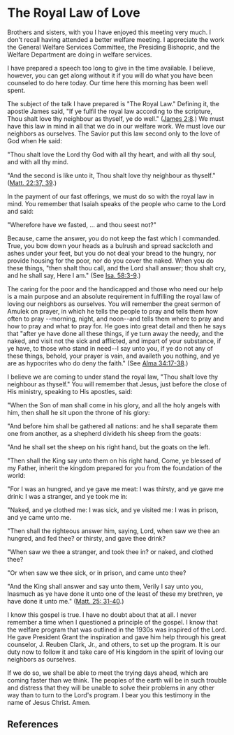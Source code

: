 # The Royal Law of Love

Brothers and sisters, with you I have enjoyed this meeting very much. I don't
recall having attended a better welfare meeting. I appreciate the work the
General Welfare Services Committee, the Presiding Bishopric, and the Welfare
Department are doing in welfare services.

I have prepared a speech too long to give in the time available. I believe,
however, you can get along without it if you will do what you have been
counseled to do here today. Our time here this morning has been well spent.

The subject of the talk I have prepared is "The Royal Law." Defining it, the
apostle James said, "If ye fulfil the royal law according to the scripture,
Thou shalt love thy neighbour as thyself, ye do well." ([James
2:8](/scriptures/nt/james/2.8?lang=eng#7).) We must have this law in mind in
all that we do in our welfare work. We must love our neighbors as ourselves.
The Savior put this law second only to the love of God when He said:

"Thou shalt love the Lord thy God with all thy heart, and with all thy soul,
and with all thy mind.

"And the second is like unto it, Thou shalt love thy neighbour as thyself."
([Matt. 22:37, 39](/scriptures/nt/matt/22.37,39?lang=eng#36).)

In the payment of our fast offerings, we must do so with the royal law in
mind. You remember that Isaiah speaks of the people who came to the Lord and
said:

"Wherefore have we fasted, ... and thou seest not?"

Because, came the answer, you do not keep the fast which I commanded. True,
you bow down your heads as a bulrush and spread sackcloth and ashes under your
feet, but you do not deal your bread to the hungry, nor provide housing for
the poor, nor do you cover the naked. When you do these things, "then shalt
thou call, and the Lord shall answer; thou shalt cry, and he shall say, Here I
am." (See [Isa. 58:3-9](/scriptures/ot/isa/58.3-9?lang=eng#2).)

The caring for the poor and the handicapped and those who need our help is a
main purpose and an absolute requirement in fulfilling the royal law of loving
our neighbors as ourselves. You will remember the great sermon of Amulek on
prayer, in which he tells the people to pray and tells them how often to pray
--morning, night, and noon--and tells them where to pray and how to pray and
what to pray for. He goes into great detail and then he says that "after ye
have done all these things, if ye turn away the needy, and the naked, and
visit not the sick and afflicted, and impart of your substance, if ye have, to
those who stand in need--I say unto you, if ye do not any of these things,
behold, your prayer is vain, and availeth you nothing, and ye are as
hypocrites who do deny the faith." (See [Alma
34:17-38](/scriptures/bofm/alma/34.17-38?lang=eng#16).)

I believe we are coming to under stand the royal law, "Thou shalt love thy
neighbour as thyself." You will remember that Jesus, just before the close of
His ministry, speaking to His apostles, said:

"When the Son of man shall come in his glory, and all the holy angels with
him, then shall he sit upon the throne of his glory:

"And before him shall be gathered all nations: and he shall separate them one
from another, as a shepherd divideth his sheep from the goats:

"And he shall set the sheep on his right hand, but the goats on the left.

"Then shall the King say unto them on his right hand, Come, ye blessed of my
Father, inherit the kingdom prepared for you from the foundation of the world:

"For I was an hungred, and ye gave me meat: I was thirsty, and ye gave me
drink: I was a stranger, and ye took me in:

"Naked, and ye clothed me: I was sick, and ye visited me: I was in prison, and
ye came unto me.

"Then shall the righteous answer him, saying, Lord, when saw we thee an
hungred, and fed thee? or thirsty, and gave thee drink?

"When saw we thee a stranger, and took thee in? or naked, and clothed thee?

"Or when saw we thee sick, or in prison, and came unto thee?

"And the King shall answer and say unto them, Verily I say unto you, Inasmuch
as ye have done it unto one of the least of these my brethren, ye have done it
unto me." ([Matt. 25: 31-40](/scriptures/nt/matt/25?lang=eng).)

I know this gospel is true. I have no doubt about that at all. I never
remember a time when I questioned a principle of the gospel. I know that the
welfare program that was outlined in the 1930s was inspired of the Lord. He
gave President Grant the inspiration and gave him help through his great
counselor, J. Reuben Clark, Jr., and others, to set up the program. It is our
duty now to follow it and take care of His kingdom in the spirit of loving our
neighbors as ourselves.

If we do so, we shall be able to meet the trying days ahead, which are coming
faster than we think. The peoples of the earth will be in such trouble and
distress that they will be unable to solve their problems in any other way
than to turn to the Lord's program. I bear you this testimony in the name of
Jesus Christ. Amen.

## References

